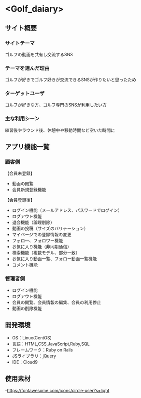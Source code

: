 # <Golf_daiary>

## サイト概要
### サイトテーマ
ゴルフの動画を共有し交流するSNS

### テーマを選んだ理由
ゴルフが好きでゴルフ好きが交流できるSNSが作りたいと思ったため
### ターゲットユーザ
ゴルフが好きな方、ゴルフ専門のSNSが利用したい方

### 主な利用シーン
練習後やラウンド後、休憩中や移動時間など空いた時間に

## アプリ機能一覧

### 顧客側
【会員未登録】
* 動画の閲覧
* 会員新規登録機能

【会員登録後】
* ログイン機能（メールアドレス、パスワードでログイン）
* ログアウト機能
* 退会機能（論理削除）
* 動画の投稿（サイズのバリテーション）
* マイページでの登録情報の変更
* フォロ―、フォロワー機能
* お気に入り機能（非同期通信）
* 検索機能（複数モデル、部分一致）
* お気に入り動画一覧、フォロー動画一覧機能
* コメント機能

### 管理者側
* ログイン機能
* ログアウト機能
* 会員の閲覧、会員情報の編集、会員の利用停止
* 動画の削除機能


## 開発環境
- OS：Linux(CentOS)
- 言語：HTML,CSS,JavaScript,Ruby,SQL
- フレームワーク：Ruby on Rails
- JSライブラリ：jQuery
- IDE：Cloud9

## 使用素材
-https://fontawesome.com/icons/circle-user?s=light

